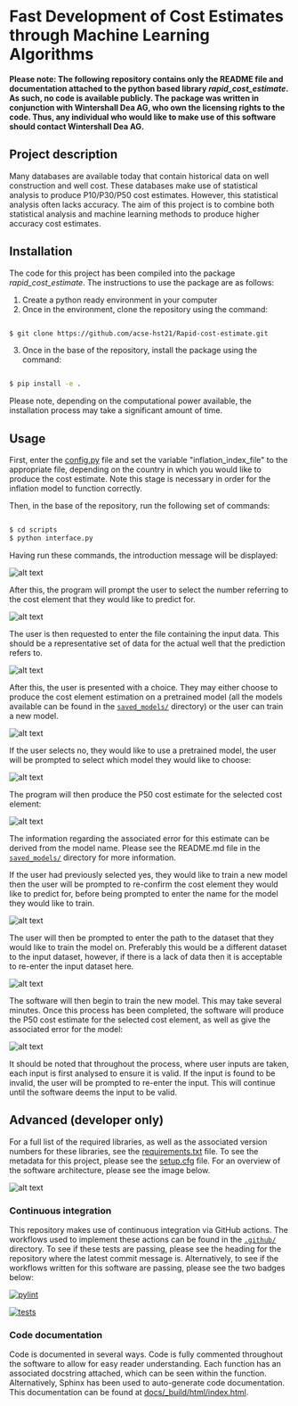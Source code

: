 # Fast Development of Cost Estimates through Machine Learning Algorithms

**Please note: The following repository contains only the README file and documentation attached to the python based library *rapid_cost_estimate*. As such, no code is available publicly. The package was written in conjunction with Wintershall Dea AG, who own the licensing rights to the code. Thus, any individual who would like to make use of this software should contact Wintershall Dea AG.**

## Project description

Many databases are available today that contain historical data on well construction and well cost. These databases make use of statistical analysis to produce P10/P30/P50 cost estimates. However, this statistical analysis often lacks accuracy. The aim of this project is to combine both statistical analysis and machine learning methods to produce higher accuracy cost estimates.

## Installation

The code for this project has been compiled into the package *rapid_cost_estimate*. The instructions to use the package are as follows:

1) Create a python ready environment in your computer
2) Once in the environment, clone the repository using the command:
```sh

$ git clone https://github.com/acse-hst21/Rapid-cost-estimate.git
```
3) Once in the base of the repository, install the package using the command:
```sh

$ pip install -e .
```
Please note, depending on the computational power available, the installation process may take a significant amount of time.

## Usage

First, enter the [config.py](./src/rapid_cost_estimate/config.py) file and set the variable "inflation_index_file" to the appropriate file, depending on the country in which you would like to produce the cost estimate. Note this stage is necessary in order for the inflation model to function correctly.

Then, in the base of the repository, run the following set of commands:

```sh

$ cd scripts
$ python interface.py
```

Having run these commands, the introduction message will be displayed:

![alt text](https://github.com/ese-msc-2021/irp-hst21/blob/62aa80f009eafd5acb03a76ba6d4bc14c5733927/project_images/Introduction.png)

After this, the program will prompt the user to select the number referring to the cost element that they would like to predict for. 

![alt text](https://github.com/ese-msc-2021/irp-hst21/blob/47b240a87e7e90bd2d190bf4887cc5474085437a/project_images/Cost_element_choice.png)

The user is then requested to enter the file containing the input data. This should be a representative set of data for the actual well that the
prediction refers to.

![alt text](https://github.com/ese-msc-2021/irp-hst21/blob/47b240a87e7e90bd2d190bf4887cc5474085437a/project_images/Input_data.png)

After this, the user is presented with a choice. They may either choose to produce the cost element estimation on a pretrained model (all the models available
can be found in the [`saved_models/`](./saved_models) directory) or the user can train a new model.

![alt text](https://github.com/ese-msc-2021/irp-hst21/blob/47b240a87e7e90bd2d190bf4887cc5474085437a/project_images/Choose_model.png)

If the user selects no, they would like to use a pretrained model, the user will be prompted to select which model they would like to choose:

![alt text](https://github.com/ese-msc-2021/irp-hst21/blob/47b240a87e7e90bd2d190bf4887cc5474085437a/project_images/Model_name.png)

The program will then produce the P50 cost estimate for the selected cost element:

![alt text](https://github.com/ese-msc-2021/irp-hst21/blob/47b240a87e7e90bd2d190bf4887cc5474085437a/project_images/Result_old_model.png)

The information regarding the associated error for this estimate can be derived from the model name. Please see the README.md file in the [`saved_models/`](./saved_models) directory for more information.

If the user had previously selected yes, they would like to train a new model then the user will be prompted to re-confirm the cost element they would like to predict for, before being prompted to enter the name for the model they would like to train. 

![alt text](https://github.com/ese-msc-2021/irp-hst21/blob/260779383590e953b2e053af42d2be6cf5f36096/project_images/Name_new_model_updated.png)

The user will then be prompted to enter the path to the dataset that they would like to train the model on. Preferably this would be a different dataset to the input dataset, however, if there is a lack of data then it is acceptable to re-enter the input dataset here.

![alt text](https://github.com/ese-msc-2021/irp-hst21/blob/260779383590e953b2e053af42d2be6cf5f36096/project_images/Train_data.png)

The software will then begin to train the new model. This may take several minutes. Once this process has been completed, the software will produce the P50 cost estimate for the selected cost element, as well as give the associated error for the model:

![alt text](https://github.com/ese-msc-2021/irp-hst21/blob/260779383590e953b2e053af42d2be6cf5f36096/project_images/Result_new_model.png)

It should be noted that throughout the process, where user inputs are taken, each input is first analysed to ensure it is valid. If the input is found to be invalid, the user will be prompted to re-enter the input. This will continue until the software deems the input to be valid.

## Advanced (developer only)

For a full list of the required libraries, as well as the associated version numbers for these libraries, see the [requirements.txt](./requirements.txt) file. To see the metadata for this project, please see the [setup.cfg](./setup.cfg) file. For an overview of the software architecture, please see the image below.

![alt text](https://github.com/acse-hst21/Rapid-cost-estimate/blob/bae62617a70d48a63a8cec1a1dec707e6f14a72c/project_images/Software%20Architecture.png)

### Continuous integration

This repository makes use of continuous integration via GitHub actions. The workflows used to implement these actions can be found in the [`.github/`](./.github) directory. To see if these tests are passing, please see the heading for the repository where the latest commit message is. Alternatively, to see if the workflows written for this software are passing, please see the two badges below:

[![pylint](https://github.com/ese-msc-2021/irp-hst21/actions/workflows/pylint.yml/badge.svg)](https://github.com/ese-msc-2021/irp-hst21/actions/workflows/pylint.yml)

[![tests](https://github.com/ese-msc-2021/irp-hst21/actions/workflows/tests.yml/badge.svg)](https://github.com/ese-msc-2021/irp-hst21/actions/workflows/tests.yml)

### Code documentation

Code is documented in several ways. Code is fully commented throughout the software to allow for easy reader understanding. Each function has an associated docstring attached, which can be seen within the function. Alternatively, Sphinx has been used to auto-generate code documentation. This documentation can be found at [docs/\_build/html/index.html](./docs/_build/html/index.html).
